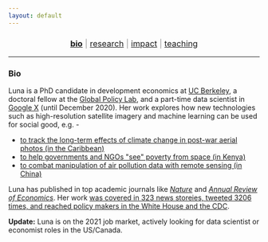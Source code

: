 ```yaml
---
layout: default
---
```


<div align="center">
	<h3 style="color: #999; font-weight: 400;">
	<a href="http://luna-yue-huang.com/index.html"><b>bio</b></a> | <a href="http://luna-yue-huang.com/research.html">research</a> | <a href="http://luna-yue-huang.com/impact.html">impact</a> | <a href="http://luna-yue-huang.com/teaching.html">teaching</a><br>
	</h3>
</div>

----

### Bio

Luna is a PhD candidate in development economics at [UC Berkeley](https://www.berkeley.edu/), a doctoral fellow at the [Global Policy Lab](http://www.globalpolicy.science/new-cover-page), and a part-time data scientist in [Google X](https://x.company/) (until December 2020). Her work explores how new technologies such as high-resolution satellite imagery and machine learning can be used for social good, e.g. -

* [to track the long-term effects of climate change in post-war aerial photos (in the Caribbean)](http://luna-yue-huang.com/research-aerial.html)
* [to help governments and NGOs "see" poverty from space (in Kenya)](http://luna-yue-huang.com/research-jmp.html)
* [to combat manipulation of air pollution data with remote sensing (in China)](http://luna-yue-huang.com/research-pollution.html)

Luna has published in top academic journals like [_Nature_](https://www.nature.com/articles/s41586-020-2404-8) and [_Annual Review of Economics_](https://www.annualreviews.org/doi/full/10.1146/annurev-economics-080218-030333). Her work [was covered in 323 news storeies, tweeted 3206 times, and reached policy makers in the White House and the CDC](http://luna-yue-huang.com/impact.html).

__Update:__ Luna is on the 2021 job market, actively looking for data scientist or economist roles in the US/Canada.
